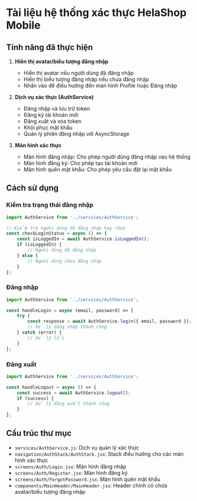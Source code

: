 # Tài liệu hệ thống xác thực HelaShop Mobile

## Tính năng đã thực hiện

1. **Hiển thị avatar/biểu tượng đăng nhập**
   - Hiển thị avatar nếu người dùng đã đăng nhập
   - Hiển thị biểu tượng đăng nhập nếu chưa đăng nhập
   - Nhấn vào để điều hướng đến màn hình Profile hoặc Đăng nhập

2. **Dịch vụ xác thực (AuthService)**
   - Đăng nhập và lưu trữ token
   - Đăng ký tài khoản mới
   - Đăng xuất và xóa token
   - Khôi phục mật khẩu
   - Quản lý phiên đăng nhập với AsyncStorage

3. **Màn hình xác thực**
   - Màn hình đăng nhập: Cho phép người dùng đăng nhập vào hệ thống
   - Màn hình đăng ký: Cho phép tạo tài khoản mới
   - Màn hình quên mật khẩu: Cho phép yêu cầu đặt lại mật khẩu

## Cách sử dụng

### Kiểm tra trạng thái đăng nhập

```javascript
import AuthService from '../services/AuthService';

// Kiểm tra người dùng đã đăng nhập hay chưa
const checkLoginStatus = async () => {
    const isLoggedIn = await AuthService.isLoggedIn();
    if (isLoggedIn) {
        // Người dùng đã đăng nhập
    } else {
        // Người dùng chưa đăng nhập
    }
};
```

### Đăng nhập

```javascript
import AuthService from '../services/AuthService';

const handleLogin = async (email, password) => {
    try {
        const response = await AuthService.login({ email, password });
        // Xử lý đăng nhập thành công
    } catch (error) {
        // Xử lý lỗi
    }
};
```

### Đăng xuất

```javascript
import AuthService from '../services/AuthService';

const handleLogout = async () => {
    const success = await AuthService.logout();
    if (success) {
        // Xử lý đăng xuất thành công
    }
};
```

## Cấu trúc thư mục

- `services/AuthService.js`: Dịch vụ quản lý xác thực
- `navigation/AuthStack/AuthStack.jsx`: Stack điều hướng cho các màn hình xác thực
- `screens/Auth/Login.jsx`: Màn hình đăng nhập
- `screens/Auth/Register.jsx`: Màn hình đăng ký
- `screens/Auth/ForgotPassword.jsx`: Màn hình quên mật khẩu
- `components/MainHeader/MainHeader.jsx`: Header chính có chứa avatar/biểu tượng đăng nhập 